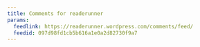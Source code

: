 ```yaml
---
title: Comments for readerunner
params:
  feedlink: https://readerunner.wordpress.com/comments/feed/
  feedid: 097d98fd1cb5b616a1e0a2d82730f9a7
---
```

